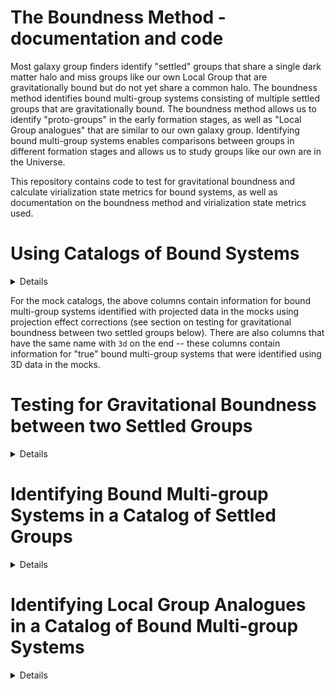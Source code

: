 # The Boundness Method - documentation and code

Most galaxy group finders identify "settled" groups that share a single dark matter halo and miss groups like our own Local Group that are gravitationally bound but do not yet share a common halo. The boundness method identifies bound multi-group systems consisting of multiple settled groups that are gravitationally bound. The boundness method allows us to identify "proto-groups"  in the early formation stages, as well as "Local Group analogues" that are similar to our own galaxy group. Identifying bound multi-group systems enables comparisons between groups in different formation stages and allows us to study  groups like our own are in the Universe.  

This repository contains code to test for gravitational boundness and calculate virialization state metrics for bound systems, as well as  documentation on the boundness method and virialization state metrics used.

# Using Catalogs of Bound Systems
<details>
  <summary>Details</summary>
  We test for gravitational boundess between neighboring settled groups (galaxy groups that share a common dark matter halo) to identify groups in early formation stages, including Local Group analogues. Below is a list of new attributes included in the catalog of bound systems in RESOLVE, ECO, and the mock catalogs. 
  
  * `bound`: 1/0 flag for whether a galaxy is a member of a bound multi-group systems.
  * `lga`: 1/0 flag for whether a galaxy is a member of a Local Group analogue
  * `grp_bound`: Group ID for bound system. If `bound = 0`, `grp_bound` and settled group ID `grp` match. If `bound = 1`, `grp_bound` is a unique ID for the bound mutli-group system.
  * `R337`: Virial radius of settled group. 
  
    R<sub>337</sub> = (3 * 10<sup>logmh</sup>/4&pi; &Delta;<sub>mean</sub> &Omega;<sub>m</sub> &rho;<sub>crit</sub>)<sup>1/3</sup>
  
    Calculated using h=0.7, &Delta;<sub>mean</sub>=337, &rho;<sub>crit</sub> = 2.787e11 h<sup>2</sup> Msun/Mpc<sup>3</sup> and &Omega;<sub>m</sub> = 0.3075.
  
 For all attributes below, the quantity listed applies to the settled group if `bound` = 0. If `bound` = 1 the quantity applies to the bound multi-group system.
  * `grpn_bound`: Number of galaxies in bound system.
  * `logmh337_bound`: Summed total of all halo masses in a bound system, using a halo mass convention of 337 times the background density.
  * `Rproj_bound`: Projected radius of bound system, calculated using method from Eckert+2017
  * `ad_alpha`: Alpha value obtained from Anderson-Darling test for bound systems with more than five members (`ad_alpha` = 0 if N<6). A higher `ad_alpha` means the system is more virialized. 
  * `t_cross` (Gyr): System crossing time for bound systems with more than one member (`t_cross` = 0 if N=1). We calculate crossing time following Firth+2006 as the average projected distance of group members from the group's coordinate center divided by the average velocity of group members. Systems with shorter crossing times are more virialized.
  * `grp_loggascontent`: Log of group integrated gas-to-stellar mass ratio. We use the `logmgas` column in RESOLVE and ECO for gas masses. 
  * `ur_colorgap`: Difference in u-r color between group central (galaxy with brightest r-magnitude) and brightest satellite, as in Eckert+2017             </details>

 For the mock catalogs, the above columns contain information for bound multi-group systems identified with projected data in the mocks using projection effect corrections (see section on testing for gravitational boundness between two settled groups below). There are also columns that have the same name  with `3d` on the end -- these columns contain information for "true" bound multi-group systems that were identified using 3D data in the mocks.  
  
# Testing for Gravitational Boundness between two Settled Groups
  <details>
  We calculate whether two settled groups are gravitationally bound by comparing the relative velocity between the two groups to the escape velocity from one group at the location of the other group. If the relative velocity is smaller than the escape velocity, then the groups are bound. 
    
    
  
  **Calculating Escape Velocity**
    <details>
      We calculate the escape velocity from a chosen settled group at the distance of a neighboring settled group. Each settled group is treated as a point particle. 
      We use the equation
    v<sub>esc</sub> = (2GM/R<sub>grp-grp</sub>) <sup>1/2</sup>
    to calculate the escape velocity. M is the mass of the chosen group, calculated by summing the stellar and HI masses of each galaxy in the settled group with the halo mass of the group estimated using halo abundance matching (HAM). R<sub>grp-grp</sub> is the distance between the two groups. We calculate the projected distance between groups, R<sub>grp-grp (2D)</sub> using the Haversine formula. 
      
  We use the mock catalogs to correct for projection effects and approximate the 3D distance between group centers. For every pair of nearest neighbor groups in the mocks, we calculate the projected distance between groups using the Haversine formula. We also the true 3D distance between groups using the undistorted line-of-sight positions available in the mocks:
      
  R<sub>grp-grp (3D)</sub> = (R<sub>grp-grp(LOS)<sup>2</sup> + R<sub>grp-grp(2D)</sub><sup>2</sup>)<sup>1/2</sup>. 
      
  We create a distribution of R<sub>grp-grp (3D)</sub> / R<sub>grp-grp (2D)</sub> for every pair of nearest neighbor groups in the mocks. When testing for boundness in RESOLVE or ECO, we multiply the distribution of R<sub>grp-grp (3D)</sub> / R<sub>grp-grp (2D)</sub> from the mocks by the calculated R<sub>grp-grp (2D)</sub> for the pair of groups we're testing in RESOVLE or ECO, creating a distribution of possible R<sub>grp-grp (3D)</sub> values for that pair of groups. We use this distribution to calculate a probability of boundess, as described below. 
      
<img width="397" alt="forgithub_rgrpgrp" src="https://user-images.githubusercontent.com/46827591/124322644-0c40e680-db3d-11eb-9ee3-12b8f52c9f52.png">

  </details>
    
  **Calculating Relative Velocity between Groups**
    <details>
      We calculate the relative velocity between a chosen settled group and its neighbor group along the line-of-sight,
      v<sub>grp-grp (LOS)</sub> = |cz<sub>LOS, chosen group</sub>| - |cz<sub>LOS, neighbor group</sub>|. To approximate the 3D relative velocity between groups, we correct for projection effects using a similar method as described above for the escape velocity. For each pair of nearest neighbor groups in the mocks, we calculate v<sub>grp-grp (LOS)</sub>. We use the 3D velocity componenets for each galaxy in the mocks to calculate the 3D velocity of each settled group, and then calculate the relative 3D velocity between nearest neigbhbor groups. We create a distribution of v<sub>grp-grp (3D)</sub> / v<sub>grp-grp (LOS)</sub>. 
      
<img width="374" alt="forgithub_vgrpgrp" src="https://user-images.githubusercontent.com/46827591/124322719-31355980-db3d-11eb-9131-f1371ebfe041.png">

      
When testing whether a pair of groups in RESOLVE or ECO are bound, we multiply the calculated v<sub>grp-grp (LOS)</sub> for that pair of groups by the v<sub>grp-grp (3D)</sub> / v<sub>grp-grp (LOS)</sub> distribution and use the resulting distribution of possible v<sub>grp-grp (3D)</sub> for that pair of groups to calculate a probability of boundness, as described below. 
    </details>
    
  **Calculating Probability of Boundness**
    <details>
      Two settled groups are gravitationally bound if v<sub>esc (3D)</sub> > v<sub>grp-grp (3D)</sub>. We calculate the probability that a pair of groups is gravitationally bound using the distributions of v<sub>esc (3D)</sub> and v<sub>grp-grp (3D)</sub>.  We use Monte Carlo sampling with 10,000 samples each from the two distributions. We compare each pair of samples, and calculate the probability of boundness as the fraction of all samples where v<sub>esc (3D)</sub> > v<sub>grp-grp (3D)</sub>. In order for the groups to be considered part of the same bound multi-group system (`bound` = 1), the probability that the groups are bound must be greater than 90%. 
    </details>
    
    
  </details>
  

# Identifying Bound Multi-group Systems in a Catalog of Settled Groups
  <details>

  **Step 1: Identify nearest neighbor settled groups**
    
  We start with a catalog of "settled" groups that share a common dark matter halo, identified with FoF, the RESOLVE-G3 group finding algorithm (https://github.com/zhutchens1/g3groups) or another settled group finder. 
    
  We use a KD-Tree nearest neighbor search (https://docs.scipy.org/doc/scipy/reference/generated/scipy.spatial.KDTree.html) to identify the 40 nearest neighbor settled groups to each settled group in the survey. 
  
  **Step 2: Test for gravitational boundness between neighboring settled groups**
    
  For each settled group in the group catalog:
    
  2a) Test whether "chosen" group is bound to nearest settled group
    
  If nearest neighbor groups are bound:
    
  2b) Assign groups the same `grp_bound` value and set `bound` = 1
    
  2c) Repeat steps 2a and 2b with incresasingly distant neighbors until chosen group is not bound to the neighboring group
    
  If nearest neighbor groups are not bound, the chosen group is not a member of a bound multi-group system, and the algorithm proceeds to the next settled group to test for boundness. 
    
  Settled groups are added to a bound multi-group system if they are bound to any other settled group already part of the bound multi-group system, so bound multi-group systems can continue to grow after they are first defined.
      
  **Step 3: Calculate properties of bound multi-group systems**
    
  Once boundness testing is finished, we calculate the properties of bound multi-group systems listed in the section "Using Catalogs of Bound Systems"
</details>
    
# Identifying Local Group Analogues in a Catalog of Bound Multi-group Systems
  <details>
    To identify galaxy group slike our own, we identify Local Group (LG) analogues that are a subset of bound multi-group systems. Each contains two giant galaxies, analogues for the Milky Way (MW) and Andromeda (M31), and their satellites identified by the settled group finder. To qualify as a LG analogue, a bound multi-group system must satisfy the following constraints:
    
  * Mass constraint (following Carlesi et al., 2019): the settled groups containing the MW and M31 analogues must each have a halo mass of at least 5x10<sup>11</sup>/h, and the two groups must have a combined halo mass of no more than 5x10<sup>12</sup>/h. The halo mass of the M31 analogue must be no more than 3 times greater than the halo mass of the MW analogue. 
  * The MW and M31 analogues must be separated by between 0.35-1.25 Mpc/h. We use our method for correcting for projection effects (see above) to estimate the 3D distance between galaxies, taking the distance between galaxies to be the median of the distribution of possible R<sub>grp-grp (3D)</sub> values. 
  * The settled groups containing the MW and M31 analogues must be gravitationally bound.
  * To ensure that the MW and M31 analogues are isolated from nearby large groups, the settled groups containing the MW and M31 analogues must not be bound to any other groups with halo mass above the gas-richness threshhold scale of 10<sup>11.5</sup> M<sub>sun</sub>.
  </details>

